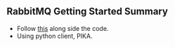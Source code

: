## RabbitMQ Getting Started Summary

- Follow [this](https://www.rabbitmq.com/getstarted.html) along side the code.
- Using python client, PIKA.
